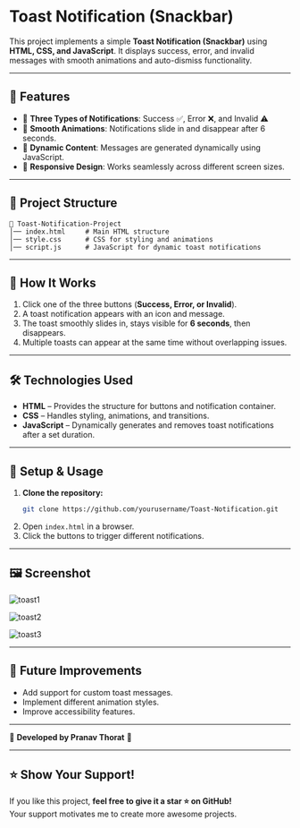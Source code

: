 # Toast Notification (Snackbar)

This project implements a simple **Toast Notification (Snackbar)** using **HTML, CSS, and JavaScript**. It displays success, error, and invalid messages with smooth animations and auto-dismiss functionality.

---
## 🚀 Features

- 🔔 **Three Types of Notifications**: Success ✅, Error ❌, and Invalid ⚠️  
- 🎨 **Smooth Animations**: Notifications slide in and disappear after 6 seconds.  
- 🔧 **Dynamic Content**: Messages are generated dynamically using JavaScript.  
- 📱 **Responsive Design**: Works seamlessly across different screen sizes.  

---

## 📂 Project Structure

```
📁 Toast-Notification-Project
│── index.html     # Main HTML structure
│── style.css      # CSS for styling and animations
│── script.js      # JavaScript for dynamic toast notifications
```
---

## 📜 How It Works

1. Click one of the three buttons (**Success, Error, or Invalid**).  
2. A toast notification appears with an icon and message.  
3. The toast smoothly slides in, stays visible for **6 seconds**, then disappears.  
4. Multiple toasts can appear at the same time without overlapping issues. 

---

## 🛠️ Technologies Used

- **HTML** – Provides the structure for buttons and notification container.  
- **CSS** – Handles styling, animations, and transitions.  
- **JavaScript** – Dynamically generates and removes toast notifications after a set duration.  

---

## 🔧 Setup & Usage

1. **Clone the repository:**
   ```bash
   git clone https://github.com/yourusername/Toast-Notification.git
   ```
2. Open `index.html` in a browser.  
3. Click the buttons to trigger different notifications.  

--- 

## 🖼️ Screenshot

![toast1](https://github.com/user-attachments/assets/b3b6ff32-41d8-4bb1-96c0-38c11a4cfcb8)

![toast2](https://github.com/user-attachments/assets/64fe1314-e2f5-4530-b76e-6edf1059167e)

![toast3](https://github.com/user-attachments/assets/5632fbf8-6482-4d2d-9e3a-16c1a81398e4)


---

## 📌 Future Improvements

- Add support for custom toast messages.  
- Implement different animation styles.  
- Improve accessibility features.  

---

🎉 **Developed by Pranav Thorat** 🚀  

---

## ⭐ Show Your Support!

If you like this project, **feel free to give it a star ⭐ on GitHub!**  
Your support motivates me to create more awesome projects. 
